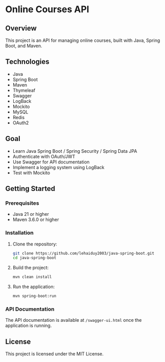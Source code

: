 # Online Courses API

## Overview
This project is an API for managing online courses, built with Java, Spring Boot, and Maven.

## Technologies
- Java
- Spring Boot
- Maven
- Thymeleaf
- Swagger
- LogBack
- Mockito
- MySQL
- Redis
- OAuth2

## Goal
- Learn Java Spring Boot / Spring Security / Spring Data JPA
- Authenticate with OAuth/JWT
- Use Swagger for API documentation
- Implement a logging system using LogBack
- Test with Mockito

## Getting Started

### Prerequisites
- Java 21 or higher
- Maven 3.6.0 or higher

### Installation
1. Clone the repository:
    ```sh
    git clone https://github.com/lehaiduy2003/java-spring-boot.git
    cd java-spring-boot
    ```

2. Build the project:
    ```sh
    mvn clean install
    ```

3. Run the application:
    ```sh
    mvn spring-boot:run
    ```

### API Documentation
The API documentation is available at `/swagger-ui.html` once the application is running.

## License
This project is licensed under the MIT License.
